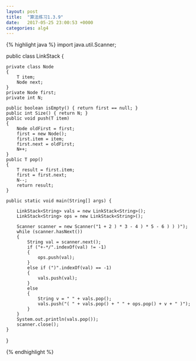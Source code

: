 ```yaml
---
layout: post
title:  "算法练习1.3.9"
date:   2017-05-25 23:00:53 +0000
categories: alg4 
---
```


{% highlight java %}
import java.util.Scanner;


public class LinkStack<T> {

	private class Node
	{
		T item;
		Node next;
	}
	private Node first;
	private int N;
	
	public boolean isEmpty() { return first == null; }
	public int Size() { return N; }
	public void push(T item)
	{
		Node oldFirst = first;
		first = new Node();
		first.item = item;
		first.next = oldFirst;
		N++;
	}
	public T pop()
	{
		T result = first.item;
		first = first.next;
		N--;
		return result;
	}
	
	public static void main(String[] args) {
		
		LinkStack<String> vals = new LinkStack<String>();
		LinkStack<String> ops = new LinkStack<String>();
		
		Scanner scanner = new Scanner("1 + 2 ) * 3 - 4 ) * 5 - 6 ) ) )");
		while (scanner.hasNext())
		{
			String val = scanner.next();
			if ("+-*/".indexOf(val) != -1)
			{
				ops.push(val);
			}
			else if (")".indexOf(val) == -1)
			{
				vals.push(val);
			}
			else
			{
				String v = " " + vals.pop();
				vals.push("( " + vals.pop() + " " + ops.pop() + v + " )");
			}
		}
		System.out.println(vals.pop());
		scanner.close();
	}

}

{% endhighlight %}